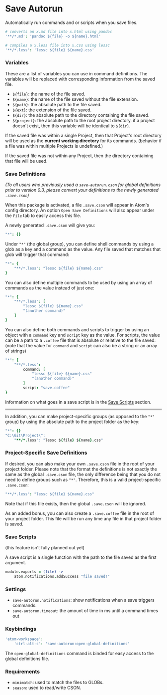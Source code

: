 # Save Autorun

Automatically run commands and or scripts when you save files.
```cson
# converts an x.md file into x.html using pandoc
'**/*.md': 'pandoc ${file} -o ${name}.html'

# compiles a x.less file into x.css using lessc
'**/*.less': 'lessc ${file} ${name}.css'
```
### Variables

These are a list of variables you can use in command definitions. The variables will be replaced with corresponding information from the saved file.

- `${file}`: the name of the file saved.
- `${name}`: the name of the file saved without the file extension.
- `${path}`: the absolute path to the file saved.
- `${ext}`: the extension of the file saved.
- `${dir}`: the absolute path to the directory containing the file saved.
- `${project}`: the absolute path to the root project directory. if a project doesn't exist, then this variable will be identical to `${dir}`.

If the saved file was within a single Project, then that Project's root directory will be used as the __current working directory__ for its commands. (behavior if a file was within multiple Projects is undefined.)

If the saved file was not within any Project, then the directory containing that file will be used.

### Save Definitions

_(To all users who previously used a `save-autorun.cson` for global definitions prior to version 0.3, please convert your definitions to the newly generated `.save.cson`)_

When this package is activated, a file `.save.cson` will appear in Atom's config directory. An option `Open Save Definitions` will also appear under the `File` tab to easily access this file.

A newly generated `.save.cson` will give you:
```cson
"*": {}
```
Under `"*"` (the global group), you can define shell commands by using a glob as a key and a command as the value. Any file saved that matches that glob will trigger that command:
```cson
"*": {
	"**/*.less": "lessc ${file} ${name}.css"
}
```
You can also define multiple commands to be used by using an array of commands as the value instead of just one:
```cson
"*": {
	"**/*.less": [
		"lessc ${file} ${name}.css"
		"(another command)"
	]
}
```
You can also define both commands and scripts to trigger by using an object with a `command` key and `script` key as the value. For scripts, the value can be a path to a `.coffee` file that is absolute or relative to the file saved: (note that the value for `command` and `script` can also be a string or an array of strings)
```cson
"*": {
	"**/*.less":
		command: [
			"lessc ${file} ${name}.css"
			"(another command)"
		]
		script: "save.coffee"
}
```
Information on what goes in a save script is in the [Save Scripts](#save-scripts) section.

---

In addition, you can make project-specific groups (as opposed to the `"*"` group) by using the absolute path to the project folder as the key:
```cson
"*": {}
"C:\Git\Project\":
	"**/*.less": "lessc ${file} ${name}.css"
```
### Project-Specific Save Definitions
If desired, you can also make your own `.save.cson` file in the root of your project folder. Please note that the format the definitions is not exactly the same as the global `.save.cson` file, the only difference being that you do not need to define groups such as `"*"`. Therefore, this is a valid project-specific `.save.cson`:
```cson
"**/*.less": "lessc ${file} ${name}.css"
```
Note that if this file exists, then the global `.save.cson` will be ignored.

As an added bonus, you can also create a `.save.coffee` file in the root of your project folder. This file will be run any time any file in that project folder is saved.

### Save Scripts
(this feature isn't fully planned out yet)

A save script is a single function with the path to the file saved as the first argument.
```coffee
module.exports = (file) ->
	atom.notifications.addSuccess "file saved!"
```

### Settings

- `save-autorun.notifications`: show notifications when a save triggers commands.
- `save-autorun.timeout`: the amount of time in ms until a command times out

### Keybindings

```cson
'atom-workspace':
	'ctrl-alt-s': 'save-autorun:open-global-definitions'
```

The `open-global-definitions` command is binded for easy access to the global definitions file.

### Requirements

- `minimatch`: used to match the files to GLOBs.
- `season`: used to read/write CSON.
